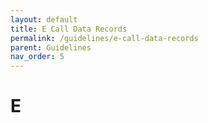 ```yaml
---
layout: default
title: E Call Data Records
permalink: /guidelines/e-call-data-records
parent: Guidelines
nav_order: 5
---
```


# E
